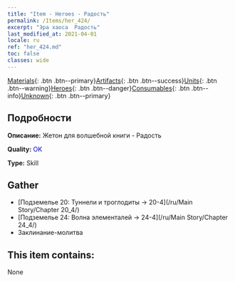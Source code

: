 ```yaml
---
title: "Item - Heroes - Радость"
permalink: /Items/her_424/
excerpt: "Эра хаоса  Радость"
last_modified_at: 2021-04-01
locale: ru
ref: "her_424.md"
toc: false
classes: wide
---
```

 [Materials](/ru/Items/){: .btn .btn--primary}[Artifacts](/ru/Items/Artifacts/){: .btn .btn--success}[Units](/ru/Items/Units/){: .btn .btn--warning}[Heroes](/ru/Items/Heroes/){: .btn .btn--danger}[Consumables](/ru/Items/Consumables/){: .btn .btn--info}[Unknown](/ru/Items/Unknown/){: .btn .btn--primary}

## Подробности
 **Описание:** Жетон для волшебной книги - Радость

 **Quality:** <span style="color: #0000CD">OK</span>

 **Type:** Skill

## Gather

*    [Подземелье 20: Туннели и троглодиты -> 20-4](/ru/Main Story/Chapter 20_4/) 
*    [Подземелье 24: Волна элементалей -> 24-4](/ru/Main Story/Chapter 24_4/) 
*    Заклинание-молитва 

## This item contains:

  None

